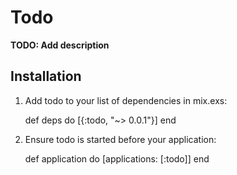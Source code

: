 # Todo

**TODO: Add description**

## Installation

  1. Add todo to your list of dependencies in mix.exs:

        def deps do
          [{:todo, "~> 0.0.1"}]
        end

  2. Ensure todo is started before your application:

        def application do
          [applications: [:todo]]
        end
